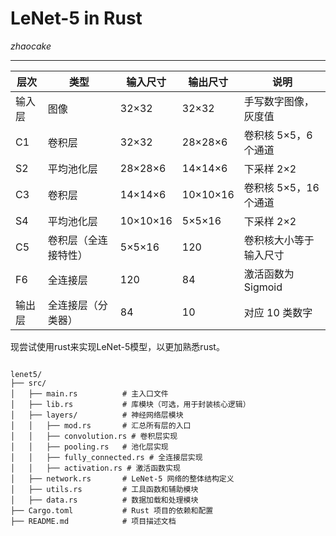 # LeNet-5 in Rust

*zhaocake*

---

| 层次 | 类型       | 输入尺寸       | 输出尺寸       | 说明                          |
|------|----------|--------------|--------------|------------------------------|
| 输入层 | 图像       | 32×32        | 32×32        | 手写数字图像，灰度值           |
| C1    | 卷积层     | 32×32        | 28×28×6      | 卷积核 5×5，6 个通道           |
| S2    | 平均池化层  | 28×28×6      | 14×14×6      | 下采样 2×2                   |
| C3    | 卷积层     | 14×14×6      | 10×10×16     | 卷积核 5×5，16 个通道          |
| S4    | 平均池化层  | 10×10×16     | 5×5×16       | 下采样 2×2                   |
| C5    | 卷积层（全连接特性） | 5×5×16       | 120          | 卷积核大小等于输入尺寸          |
| F6    | 全连接层    | 120          | 84           | 激活函数为 Sigmoid            |
| 输出层 | 全连接层（分类器） | 84           | 10           | 对应 10 类数字                 |

现尝试使用rust来实现LeNet-5模型，以更加熟悉rust。

```text

lenet5/
├── src/
│   ├── main.rs          # 主入口文件
│   ├── lib.rs           # 库模块（可选，用于封装核心逻辑）
│   ├── layers/          # 神经网络层模块
│   │   ├── mod.rs       # 汇总所有层的入口
│   │   ├── convolution.rs # 卷积层实现
│   │   ├── pooling.rs   # 池化层实现
│   │   ├── fully_connected.rs # 全连接层实现
│   │   ├── activation.rs # 激活函数实现
│   ├── network.rs       # LeNet-5 网络的整体结构定义
│   ├── utils.rs         # 工具函数和辅助模块
│   ├── data.rs          # 数据加载和处理模块
├── Cargo.toml           # Rust 项目的依赖和配置
├── README.md            # 项目描述文档
```

```
